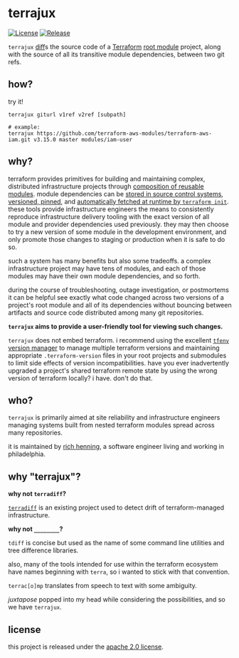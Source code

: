 # terrajux

[![License](https://img.shields.io/github/license/rhenning/terrajux?style=for-the-badge)](LICENSE)
[![Release](https://img.shields.io/github/release/rhenning/terrajux.svg?style=for-the-badge)](https://github.com/rhenning/terrajux/releases/latest)
<!--
[![Build status](https://img.shields.io/github/workflow/rhenning/terrajux/build?style=for-the-badge)](https://github.com/rhenning/terrajux/actions?workflow=build)
[![Codecov branch](https://img.shields.io/codecov/c/github/rhenning/terrajux/main.svg?style=for-the-badge)](https://codecov.io/gh/rhenning/terrajux)
[![Go Doc](https://img.shields.io/badge/godoc-reference-blue.svg?style=for-the-badge)](http://godoc.org/github.com/rhenning/terrajux)
-->

`terrajux` [diff](https://en.wikipedia.org/wiki/Diff)s the source code of a
[Terraform](https://github.com/hashicorp/terraform)
[root module](https://www.terraform.io/docs/language/modules/index.html#the-root-module) project,
along with the source of all its transitive module dependencies, between two git refs.


## how?

try it!

```
terrajux giturl v1ref v2ref [subpath]

# example:
terrajux https://github.com/terraform-aws-modules/terraform-aws-iam.git v3.15.0 master modules/iam-user
```


## why?

terraform provides primitives for building and maintaining complex, distributed
infrastructure projects through [composition of reusable modules](https://www.terraform.io/docs/language/modules/develop/composition.html). module dependencies can be [stored in source control systems](https://www.terraform.io/docs/language/modules/sources.html),
[versioned, pinned](https://www.terraform.io/docs/language/modules/sources.html#selecting-a-revision),
and [automatically fetched at runtime by `terraform init`](https://www.terraform.io/docs/cli/commands/init.html#child-module-installation). these tools provide infrastructure engineers the means to
consistently reproduce infrastructure delivery tooling with the exact version of all module and
provider dependencies used previously. they may then choose to try a new version of some module in
the development environment, and only promote those changes to staging or production when it is safe
to do so.

such a system has many benefits but also some tradeoffs. a complex infrastructure project may have
tens of modules, and each of those modules may have their own module dependencies, and so forth.

during the course of troubleshooting, outage investigation, or postmortems it can be helpful see
exactly what code changed across two versions of a project's root module and all of its dependencies
without bouncing between artifacts and source code distributed among many git repositories.

**`terrajux` aims to provide a user-friendly tool for viewing such changes.**

`terrajux` does not embed terraform. i recommend using the excellent
[`tfenv` version manager](https://github.com/tfutils/tfenv) to manage multiple
terraform versions and maintaining appropriate `.terraform-version` files in your
root projects and submodules to limit side effects of version incompatibilities.
have you ever inadvertently upgraded a project's shared terraform remote state by
using the wrong version of terraform locally? i have. don't do that.


## who?

`terrajux` is primarily aimed at site reliability and infrastructure engineers managing systems
built from nested terraform modules spread across many repositories.

it is maintained by [rich henning](https://github.com/rhenning), a software engineer living and
working in philadelphia.


## why "terrajux"?

**why not `terradiff`?**

[`terradiff`](https://github.com/jml/terradiff) is an existing project used to detect drift of
terraform-managed infrastructure.

**why not `________`?**

`tdiff` is concise but used as the name of some command line utilities and tree difference
libraries.

also, many of the tools intended for use within the terraform ecosystem have names beginning with
`terra`, so i wanted to stick with that convention.

`terrac[o]mp` translates from speech to text with some ambiguity.

_juxtapose_ popped into my head while considering the possibilities, and so we have `terrajux`.

## license

this project is released under the [apache 2.0 license](LICENSE).
